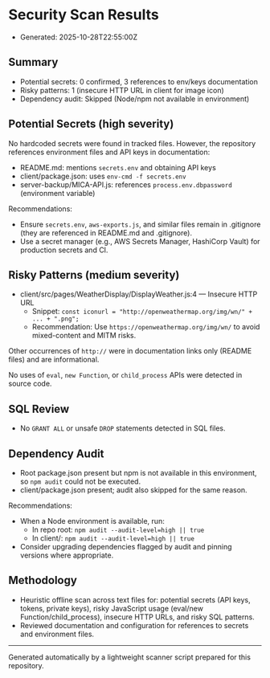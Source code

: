 # Security Scan Results
- Generated: 2025-10-28T22:55:00Z

## Summary
- Potential secrets: 0 confirmed, 3 references to env/keys documentation
- Risky patterns: 1 (insecure HTTP URL in client for image icon)
- Dependency audit: Skipped (Node/npm not available in environment)

## Potential Secrets (high severity)
No hardcoded secrets were found in tracked files. However, the repository references environment files and API keys in documentation:
- README.md: mentions `secrets.env` and obtaining API keys
- client/package.json: uses `env-cmd -f secrets.env`
- server-backup/MICA-API.js: references `process.env.dbpassword` (environment variable)

Recommendations:
- Ensure `secrets.env`, `aws-exports.js`, and similar files remain in .gitignore (they are referenced in README.md and .gitignore).
- Use a secret manager (e.g., AWS Secrets Manager, HashiCorp Vault) for production secrets and CI.

## Risky Patterns (medium severity)
- client/src/pages/WeatherDisplay/DisplayWeather.js:4 — Insecure HTTP URL
  - Snippet: `const iconurl = "http://openweathermap.org/img/wn/" + ... + ".png";`
  - Recommendation: Use `https://openweathermap.org/img/wn/` to avoid mixed-content and MITM risks.

Other occurrences of `http://` were in documentation links only (README files) and are informational.

No uses of `eval`, `new Function`, or `child_process` APIs were detected in source code.

## SQL Review
- No `GRANT ALL` or unsafe `DROP` statements detected in SQL files.

## Dependency Audit
- Root package.json present but npm is not available in this environment, so `npm audit` could not be executed.
- client/package.json present; audit also skipped for the same reason.

Recommendations:
- When a Node environment is available, run:
  - In repo root: `npm audit --audit-level=high || true`
  - In client/: `npm audit --audit-level=high || true`
- Consider upgrading dependencies flagged by audit and pinning versions where appropriate.

## Methodology
- Heuristic offline scan across text files for: potential secrets (API keys, tokens, private keys), risky JavaScript usage (eval/new Function/child_process), insecure HTTP URLs, and risky SQL patterns.
- Reviewed documentation and configuration for references to secrets and environment files.

---
Generated automatically by a lightweight scanner script prepared for this repository.